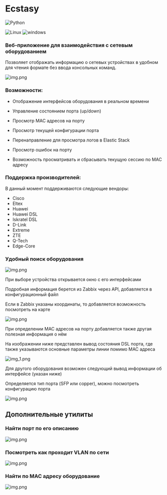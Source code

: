 # Ecstasy

![Python](https://img.shields.io/badge/python-3.8_%7C_3.9-blue.svg)

![Linux](https://img.shields.io/badge/Linux-blue.svg) ![windows](https://img.shields.io/badge/Windows-red.svg)


### Веб-приложение для взаимодействия с сетевым оборудованием

Позволяет отображать информацию о сетевых устройствах в удобном для чтения формате
без ввода консольных команд.



![img.png](img/img_3.png)

### Возможности:

- Отображение интерфейсов оборудования в реальном времени

- Управление состоянием порта (up/down)

- Просмотр MAC адресов на порту

- Просмотр текущей конфигурации порта

- Перенаправление для просмотра логов в Elastic Stack

- Просмотр ошибок на порту

- Возможность просматривать и сбрасывать текущую сессию по MAC адресу

### Поддержка производителей:

В данный момент поддерживаются следующие вендоры:
- Cisco
- Eltex
- Huawei
- Huawei DSL
- Iskratel DSL
- D-Link
- Extreme
- ZTE
- Q-Tech
- Edge-Core

### Удобный поиск оборудования

![img.png](img/img_4.png)

При выборе устройства открывается окно с его интерфейсами

Подробная информация берется из Zabbix через API, добавляется в конфигурационный файл

Если в Zabbix указаны координаты, то добавляется возможность посмотреть на карте


![img.png](img/img.png)


При определении MAC адресов на порту добавляется также другая полезная информация о нём

На изображении ниже представлен вывод состояния DSL порта, где также указываются
основные параметры линии помимо MAC адреса

![img_1.png](img/img_1.png)

Для другого оборудования возможен следующий вывод информации об интерфейсе (указан ниже)

Определяется тип порта (SFP или copper), можно посмотреть конфигурацию порта


![img.png](img/img_2.png)

## Дополнительные утилиты

### Найти порт по его описанию

![img.png](img/img_5.png)

### Посмотреть как проходит VLAN по сети

![img.png](img/img_6.png)

### Найти по MAC адресу оборудование

![img.png](img/img_7.png)
